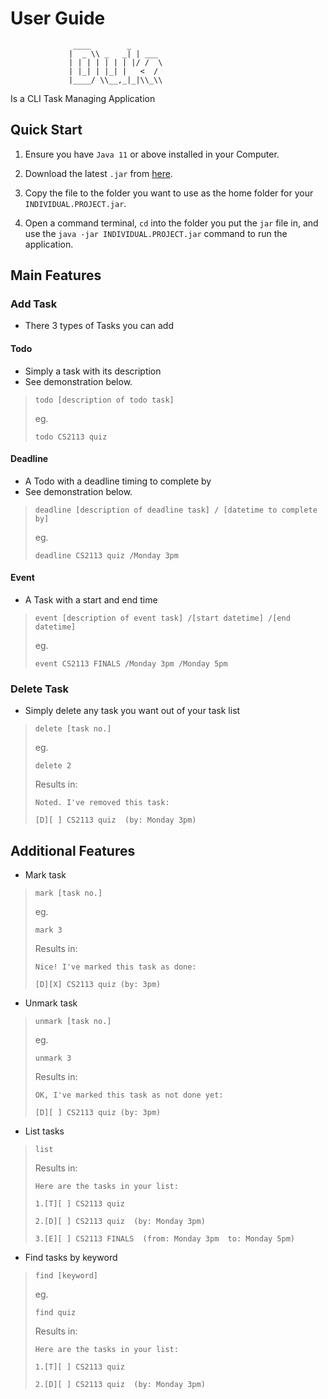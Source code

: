 # User Guide
                  ____        _        
                 |  _ \\ _   _| | ___ 
                 | | | | | | | |/ /  \
                 | |_| | |_| |   <  /
                 |____/ \\__,_|_|\\_\\

Is a CLI Task Managing Application
## Quick Start
1. Ensure you have `Java 11` or above installed in your Computer.

2. Download the latest `.jar` from [here](https://github.com/nicholas132000/ip/releases/download/A-Release/INDIVIDUAL.PROJECT.jar).

3. Copy the file to the folder you want to use as the home folder for your `INDIVIDUAL.PROJECT.jar`.

4. Open a command terminal, ```cd``` into the folder you put the `jar` file in, and use the ```java -jar INDIVIDUAL.PROJECT.jar``` command to run the application.


## Main Features
### Add Task
- There 3 types of Tasks you can add
#### Todo
- Simply a task with its description
- See demonstration below.
>`todo [description of todo task]`
>
> eg.
> 
> `todo CS2113 quiz`
#### Deadline
-  A Todo with a deadline timing to complete by
- See demonstration below.
>`deadline [description of deadline task] / [datetime to complete by]`
>
> eg.
> 
> `deadline CS2113 quiz /Monday 3pm`
#### Event
-  A Task with a start and end time
>`event [description of event task] /[start datetime] /[end datetime]`
>
> eg.
>
> `event CS2113 FINALS /Monday 3pm /Monday 5pm`

### Delete Task
- Simply delete any task you want out of your task list
>`delete [task no.]`
> 
> eg.
> 
> `delete 2`
> 
> Results in:
> 
> `Noted. I've removed this task:`
> 
> `[D][ ] CS2113 quiz  (by: Monday 3pm)`

## Additional Features
- Mark task
>`mark [task no.]`
>
> eg.
> 
> `mark 3`
> 
> Results in:
> 
>`Nice! I've marked this task as done:`
> 
>`[D][X] CS2113 quiz (by: 3pm)` 
- Unmark task
>`unmark [task no.]`
>
> eg.
>
> `unmark 3`
>
> Results in:
>
>`OK, I've marked this task as not done yet:`
>
>`[D][ ] CS2113 quiz (by: 3pm)`
- List tasks
>`list`
>
> Results in:
> 
> `Here are the tasks in your list:`
> 
> `1.[T][ ] CS2113 quiz`
> 
> `2.[D][ ] CS2113 quiz  (by: Monday 3pm)`
> 
> `3.[E][ ] CS2113 FINALS  (from: Monday 3pm  to: Monday 5pm)`
- Find tasks by keyword
>`find [keyword]`
> 
> eg.
> 
> `find quiz`
> 
> Results in:
> 
> `Here are the tasks in your list:`
> 
> `1.[T][ ] CS2113 quiz`
> 
> `2.[D][ ] CS2113 quiz  (by: Monday 3pm)`

